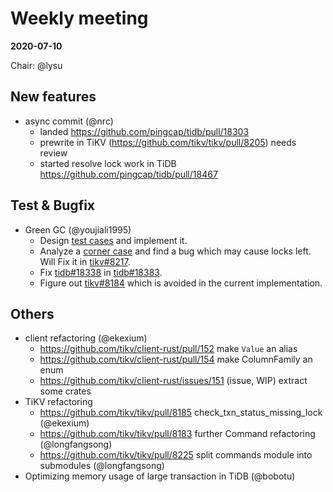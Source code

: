 # Weekly meeting

**2020-07-10**

Chair: @lysu

## New features

* async commit (@nrc)
  - landed https://github.com/pingcap/tidb/pull/18303
  - prewrite in TiKV (https://github.com/tikv/tikv/pull/8205) needs review
  - started resolve lock work in TiDB https://github.com/pingcap/tidb/pull/18467

## Test & Bugfix
* Green GC (@youjiali1995)
  - Design [test cases](https://docs.google.com/spreadsheets/d/168mV9vIKOvtDfhsfr8BXx9zvp7APddU9ZJE9f3URv6M/edit#gid=0) and implement it.
  - Analyze a [corner case](https://docs.google.com/document/d/14eHWwtx3KTRpW8bzx876pp0V_1AAh19QRUJv8H2lM9Q/edit?ts=5f05c209) and find a bug which may cause locks left. Will Fix it in [tikv#8217](https://github.com/tikv/tikv/pull/8217).
  - Fix [tidb#18338](https://github.com/pingcap/tidb/issues/18338) in [tidb#18383](https://github.com/pingcap/tidb/pull/18383).
  - Figure out [tikv#8184](https://github.com/tikv/tikv/issues/8184) which is avoided in the current implementation.
  
## Others

* client refactoring (@ekexium)
  - https://github.com/tikv/client-rust/pull/152 make `Value` an alias
  - https://github.com/tikv/client-rust/pull/154 make ColumnFamily an enum
  - https://github.com/tikv/client-rust/issues/151 (issue, WIP) extract some crates
* TiKV refactoring
  - https://github.com/tikv/tikv/pull/8185 check_txn_status_missing_lock (@ekexium)
  - https://github.com/tikv/tikv/pull/8183 further Command refactoring (@longfangsong)
  - https://github.com/tikv/tikv/pull/8225 split commands module into submodules (@longfangsong)
* Optimizing memory usage of large transaction in TiDB (@bobotu)
